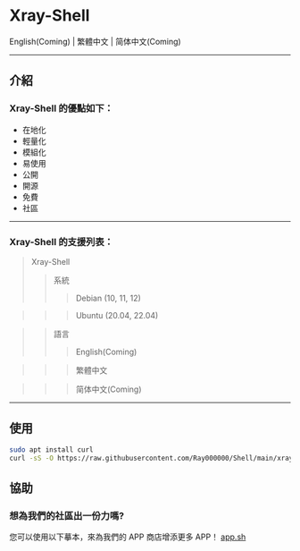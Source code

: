 # Xray-Shell
English(Coming) | 繁體中文 | 简体中文(Coming)
***

## 介紹
### Xray-Shell 的優點如下：
* 在地化
* 輕量化
* 模組化
* 易使用
* 公開
* 開源
* 免費
* 社區
***

### Xray-Shell 的支援列表：
>Xray-Shell
>>系統
>>>Debian (10, 11, 12)

>>>Ubuntu (20.04, 22.04)

>>語言
>>>English(Coming)

>>>繁體中文

>>>简体中文(Coming)

***

## 使用
```bash
sudo apt install curl
curl -sS -O https://raw.githubusercontent.com/Ray000000/Shell/main/xray-shell.sh && chmod +x xray-shell.sh && sudo ./xray-shell.sh
```

## 協助
### 想為我們的社區出一份力嗎?
您可以使用以下摹本，來為我們的 APP 商店增添更多 APP！
[app.sh](/app.sh)
